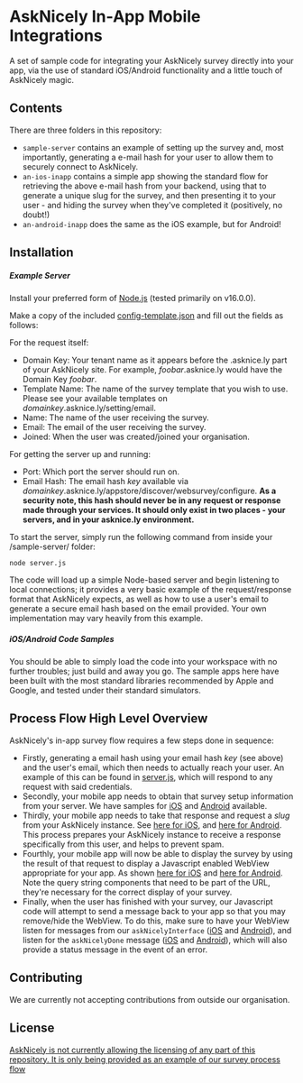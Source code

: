 # AskNicely In-App Mobile Integrations

A set of sample code for integrating your AskNicely survey directly into your app, via the use of standard iOS/Android functionality and a little touch of AskNicely magic.

## Contents
There are three folders in this repository:
- `sample-server` contains an example of setting up the survey and, most importantly, generating a e-mail hash for your user to allow them to securely connect to AskNicely.
- `an-ios-inapp` contains a simple app showing the standard flow for retrieving the above e-mail hash from your backend, using that to generate a unique slug for the survey, and then presenting it to your user - and hiding the survey when they've completed it (positively, no doubt!)
- `an-android-inapp` does the same as the iOS example, but for Android!

## Installation

##### Example Server
Install your preferred form of [Node.js](https://nodejs.org/en/download/) (tested primarily on v16.0.0).

Make a copy of the included [config-template.json](/sample-server/config-template.json) and fill out the fields as follows:

For the request itself:
 - Domain Key:  Your tenant name as it appears before the .asknice.ly part of your AskNicely site.  For example, *foobar*.asknice.ly would have the Domain Key *foobar*.
 - Template Name:  The name of the survey template that you wish to use.  Please see your available templates on *domainkey*.asknice.ly/setting/email.
 - Name: The name of the user receiving the survey.
 - Email: The email of the user receiving the survey.
 - Joined: When the user was created/joined your organisation.

For getting the server up and running:
 - Port:  Which port the server should run on.
 - Email Hash:  The email hash *key* available via *domainkey*.asknice.ly/appstore/discover/websurvey/configure.  **As a security note, this hash should never be in any request or response made through your services.  It should only exist in two places - your servers, and in your asknice.ly environment.**

To start the server, simply run the following command from inside your /sample-server/ folder:
```
node server.js
```
The code will load up a simple Node-based server and begin listening to local connections; it provides a very basic example of the request/response format that AskNicely expects, as well as how to use a user's email to generate a secure email hash based on the email provided.  Your own implementation may vary heavily from this example.

##### iOS/Android Code Samples
You should be able to simply load the code into your workspace with no further troubles; just build and away you go.  The sample apps here have been built with the most standard libraries recommended by Apple and Google, and tested under their standard simulators.

## Process Flow High Level Overview
AskNicely's in-app survey flow requires a few steps done in sequence:
 - Firstly, generating a email hash using your email hash *key* (see above) and the user's email, which then needs to actually reach your user.  An example of this can be found in [server.js](/sample-server/server.js), which will respond to any request with said credentials.
 - Secondly, your mobile app needs to obtain that survey setup information from your server.  We have samples for [iOS](https://github.com/asknicely/asknicely-mobile-inapp-samples/blob/c0d1796e35717cf6ecb01eb37bfd667901f8bd82/an-ios-inapp/an-ios-inapp/AskNicelyClient.swift#L10) and [Android](https://github.com/asknicely/asknicely-mobile-inapp-samples/blob/c0d1796e35717cf6ecb01eb37bfd667901f8bd82/an-android-inapp/app/src/main/java/com/example/an_android_inapp/MainActivity.kt#L80) available.
 - Thirdly, your mobile app needs to take that response and request a *slug* from your AskNicely instance.  See [here for iOS](https://github.com/asknicely/asknicely-mobile-inapp-samples/blob/c0d1796e35717cf6ecb01eb37bfd667901f8bd82/an-ios-inapp/an-ios-inapp/AskNicelyClient.swift#L29), and [here for Android](https://github.com/asknicely/asknicely-mobile-inapp-samples/blob/c0d1796e35717cf6ecb01eb37bfd667901f8bd82/an-android-inapp/app/src/main/java/com/example/an_android_inapp/MainActivity.kt#L98).  This process prepares your AskNicely instance to receive a response specifically from this user, and helps to prevent spam.
 - Fourthly, your mobile app will now be able to display the survey by using the result of that request to display a Javascript enabled WebView appropriate for your app.  As shown [here for iOS](https://github.com/asknicely/asknicely-mobile-inapp-samples/blob/c0d1796e35717cf6ecb01eb37bfd667901f8bd82/an-ios-inapp/an-ios-inapp/AskNicelySurveyView.swift#L23) and [here for Android](https://github.com/asknicely/asknicely-mobile-inapp-samples/blob/c0d1796e35717cf6ecb01eb37bfd667901f8bd82/an-android-inapp/app/src/main/java/com/example/an_android_inapp/MainActivity.kt#L132).  Note the query string components that need to be part of the URL, they're necessary for the correct display of your survey.
 - Finally, when the user has finished with your survey, our Javascript code will attempt to send a message back to your app so that you may remove/hide the WebView.  To do this, make sure to have your WebView listen for messages from our `askNicelyInterface` ([iOS](https://github.com/asknicely/asknicely-mobile-inapp-samples/blob/c0d1796e35717cf6ecb01eb37bfd667901f8bd82/an-ios-inapp/an-ios-inapp/AskNicelySurveyView.swift#L30) and [Android](https://github.com/asknicely/asknicely-mobile-inapp-samples/blob/c0d1796e35717cf6ecb01eb37bfd667901f8bd82/an-android-inapp/app/src/main/java/com/example/an_android_inapp/MainActivity.kt#L125)), and listen for the `askNicelyDone` message ([iOS](https://github.com/asknicely/asknicely-mobile-inapp-samples/blob/c0d1796e35717cf6ecb01eb37bfd667901f8bd82/an-ios-inapp/an-ios-inapp/AskNicelySurveyView.swift#L48) and [Android](https://github.com/asknicely/asknicely-mobile-inapp-samples/blob/c0d1796e35717cf6ecb01eb37bfd667901f8bd82/an-android-inapp/app/src/main/java/AskNicelyAppInterface.java#L27)), which will also provide a status message in the event of an error.


## Contributing
We are currently not accepting contributions from outside our organisation.

## License
[AskNicely is not currently allowing the licensing of any part of this repository.  It is only being provided as an example of our survey process flow](https://choosealicense.com/no-permission/)